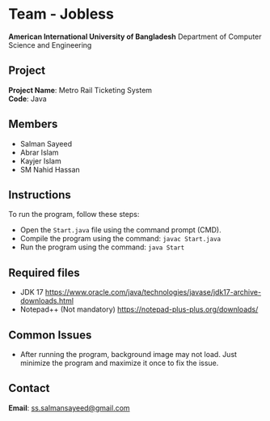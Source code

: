 # Team - Jobless

**American International University of Bangladesh**
Department of Computer Science and Engineering

## Project

**Project Name**: Metro Rail Ticketing System  
**Code**: Java

## Members

- Salman Sayeed
- Abrar Islam
- Kayjer Islam
- SM Nahid Hassan

## Instructions

To run the program, follow these steps:

- Open the `Start.java` file using the command prompt (CMD).
- Compile the program using the command: `javac Start.java`
- Run the program using the command: `java Start`

## Required files

- JDK 17  https://www.oracle.com/java/technologies/javase/jdk17-archive-downloads.html
- Notepad++ (Not mandatory)  https://notepad-plus-plus.org/downloads/

## Common Issues

- After running the program, background image may not load. Just minimize the program and maximize it once to fix the issue.

## Contact

**Email**: ss.salmansayeed@gmail.com
